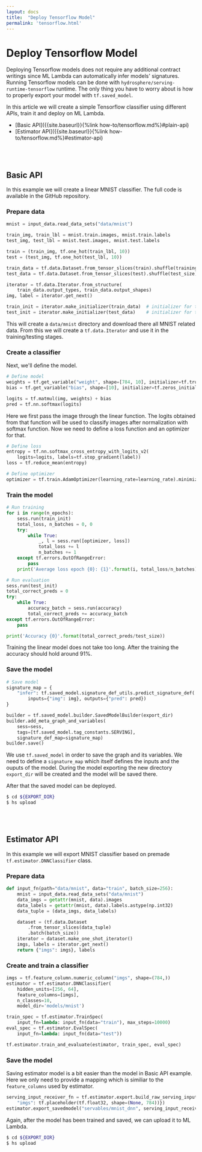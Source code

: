 ```yaml
---
layout: docs
title:  "Deploy Tensorflow Model"
permalink: 'tensorflow.html'
---
```


# Deploy Tensorflow Model

Deploying Tensorflow models does not require any additional contract writings since ML Lambda can automatically infer models' signatures. Running Tensorflow models can be done with `hydrosphere/serving-runtime-tensorflow` runtime. The only thing you have to worry about is how to properly export your model with `tf.saved_model`.

In this article we will create a simple Tensorflow classifier using different APIs, train it and deploy on ML Lambda.

- [Basic API]({{site.baseurl}}{%link how-to/tensorflow.md%}#plain-api)
- [Estimator API]({{site.baseurl}}{%link how-to/tensorflow.md%}#estimator-api)

<br>
<br>

## Basic API

In this example we will create a linear MNIST classifier. The full code is available in the GitHub repository. 

### Prepare data 

```python
mnist = input_data.read_data_sets("data/mnist")

train_img, train_lbl = mnist.train.images, mnist.train.labels
test_img, test_lbl = mnist.test.images, mnist.test.labels

train = (train_img, tf.one_hot(train_lbl, 10))
test = (test_img, tf.one_hot(test_lbl, 10))

train_data = tf.data.Dataset.from_tensor_slices(train).shuffle(training_size).batch(batch_size)
test_data = tf.data.Dataset.from_tensor_slices(test).shuffle(test_size).batch(batch_size)

iterator = tf.data.Iterator.from_structure(
    train_data.output_types, train_data.output_shapes)
img, label = iterator.get_next()

train_init = iterator.make_initializer(train_data)	# initializer for train_data
test_init = iterator.make_initializer(test_data)	# initializer for test_data
```

This will create a `data/mnist` directory and download there all MNIST related data. From this we will create a `tf.data.Iterator` and use it in the training/testing stages.

### Create a classifier 

Next, we'll define the model. 

```python
# Define model 
weights = tf.get_variable("weight", shape=[784, 10], initializer=tf.truncated_normal_initializer(stddev=0.01))
bias = tf.get_variable("bias", shape=[10], initializer=tf.zeros_initializer)

logits = tf.matmul(img, weights) + bias
pred = tf.nn.softmax(logits)
```

Here we first pass the image through the linear function. The logits obtained from that function will be used to classify images after normalization with softmax function. Now we need to define a loss function and an optimizer for that. 

```python
# Define loss
entropy = tf.nn.softmax_cross_entropy_with_logits_v2(
    logits=logits, labels=tf.stop_gradient(label))
loss = tf.reduce_mean(entropy)

# Define optimizer
optimizer = tf.train.AdamOptimizer(learning_rate=learning_rate).minimize(loss)
```

### Train the model

```python
# Run training 
for i in range(n_epochs): 	
    sess.run(train_init)
    total_loss, n_batches = 0, 0
    try:
        while True:
            _, l = sess.run([optimizer, loss])
            total_loss += l
            n_batches += 1
    except tf.errors.OutOfRangeError:
        pass
    print('Average loss epoch {0}: {1}'.format(i, total_loss/n_batches))

# Run evaluation
sess.run(test_init)
total_correct_preds = 0
try:
    while True:
        accuracy_batch = sess.run(accuracy)
        total_correct_preds += accuracy_batch
except tf.errors.OutOfRangeError:
    pass

print('Accuracy {0}'.format(total_correct_preds/test_size))
```
Training the linear model does not take too long. After the training the accuracy should hold around 91%. 

### Save the model

```python
# Save model
signature_map = {
    "infer": tf.saved_model.signature_def_utils.predict_signature_def(
        inputs={"img": img}, outputs={"pred": pred})
}

builder = tf.saved_model.builder.SavedModelBuilder(export_dir)
builder.add_meta_graph_and_variables(
    sess=sess, 
    tags=[tf.saved_model.tag_constants.SERVING],
    signature_def_map=signature_map)
builder.save()
```

We use `tf.saved_model` in order to save the graph and its variables. We need to define a `signature_map` which itself defines the inputs and the ouputs of the model. During the model exporting the new directory `export_dir` will be created and the model will be saved there. 

After that the saved model can be deployed.

```sh 
$ cd ${EXPORT_DIR}
$ hs upload
```

<br>
<br>

## Estimator API

In this example we will export MNIST classifier based on premade `tf.estimator.DNNClassifier` class. 

### Prepare data

```python
def input_fn(path="data/mnist", data="train", batch_size=256):
    mnist = input_data.read_data_sets("data/mnist")
    data_imgs = getattr(mnist, data).images
    data_labels = getattr(mnist, data).labels.astype(np.int32)
    data_tuple = (data_imgs, data_labels)

    dataset = (tf.data.Dataset
        .from_tensor_slices(data_tuple)
        .batch(batch_size))
    iterator = dataset.make_one_shot_iterator()
    imgs, labels = iterator.get_next()
    return {"imgs": imgs}, labels
```

### Create and train a classifier

```python
imgs = tf.feature_column.numeric_column("imgs", shape=(784,))
estimator = tf.estimator.DNNClassifier(
    hidden_units=[256, 64],
    feature_columns=[imgs],
    n_classes=10,
    model_dir='models/mnist')

train_spec = tf.estimator.TrainSpec(
    input_fn=lambda: input_fn(data="train"), max_steps=10000)
eval_spec = tf.estimator.EvalSpec(
    input_fn=lambda: input_fn(data="test"))

tf.estimator.train_and_evaluate(estimator, train_spec, eval_spec)
```

### Save the model 

Saving estimator model is a bit easier than the model in Basic API example. Here we only need to provide a mapping which is similiar to the `feature_columns` used by estimator. 

```python
serving_input_receiver_fn = tf.estimator.export.build_raw_serving_input_receiver_fn({
    "imgs": tf.placeholder(tf.float32, shape=(None, 784))})
estimator.export_savedmodel("servables/mnist_dnn", serving_input_receiver_fn)
```

Again, after the model has been trained and saved, we can upload it to ML Lambda.

```sh 
$ cd ${EXPORT_DIR}
$ hs upload
```
